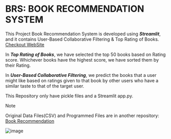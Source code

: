# BRS: BOOK RECOMMENDATION SYSTEM

This Project Book Recommendation System is developed using **_Streamlit_**, and it contains User-Based Collaborative Filtering & Top Rating of Books. [Checkout WebSite](https://brsbookrecommendation.streamlit.app/)

In **_Top Rating of Books_**, we have selected the top 50 books based on Rating score. Whichever books have the highest score, we have sorted them by their Rating.

In **_User-Based Collaborative Filtering_**, we predict the books that a user might like based on ratings given to that book by other users who have a similar 
taste to that of the target user.


This Repository only have pickle files and a Streamlit app.py. 

>[!NOTE]
Original Data Files(CSV) and Programmed Files are in another repository: [Book Recommendation](https://github.com/hetshah13/Book_Recommendation)

![image](https://github.com/user-attachments/assets/5a31ee13-5595-445f-b8c1-318400bcfe78)

